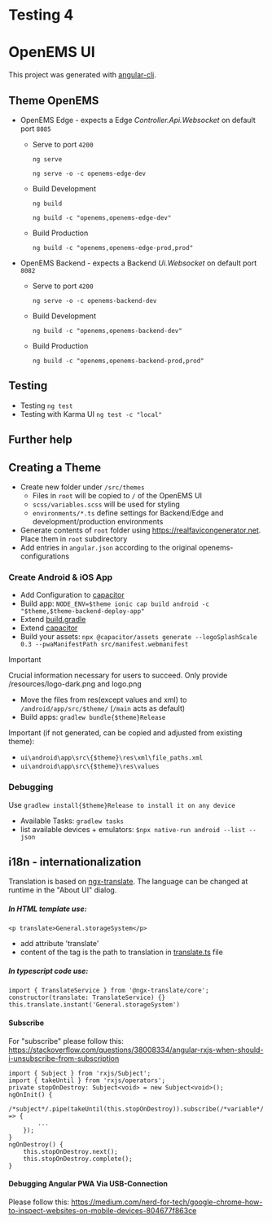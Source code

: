 # Testing 4
# OpenEMS UI

This project was generated with [angular-cli](https://github.com/angular/angular-cli).

## Theme OpenEMS

- OpenEMS Edge - expects a Edge *Controller.Api.Websocket* on default port `8085`

   - Serve to port `4200`
   
      `ng serve`

      `ng serve -o -c openems-edge-dev`

   - Build Development

      `ng build`

      `ng build -c "openems,openems-edge-dev"`

   - Build Production

      `ng build -c "openems,openems-edge-prod,prod"`

- OpenEMS Backend - expects a Backend *Ui.Websocket* on default port `8082`

   - Serve to port `4200`
   
      `ng serve -o -c openems-backend-dev`

   - Build Development

      `ng build -c "openems,openems-backend-dev"`

   - Build Production

      `ng build -c "openems,openems-backend-prod,prod"`

## Testing
- Testing
   `ng test`
- Testing with Karma UI
   `ng test -c "local"`

## Further help

## Creating a Theme

- Create new folder under `/src/themes`
   - Files in `root` will be copied to `/` of the OpenEMS UI
   - `scss/variables.scss` will be used for styling
   - `environments/*.ts` define settings for Backend/Edge and development/production environments
- Generate contents of `root` folder using https://realfavicongenerator.net.
   Place them in `root` subdirectory
- Add entries in `angular.json` according to the original openems-configurations

### Create Android & iOS App

* Add Configuration to [capacitor](capacitor.config.ts)
* Build app:
`NODE_ENV=$theme ionic cap build android -c "$theme,$theme-backend-deploy-app"`
* Extend [build.gradle](android/app/build.gradle)
* Extend [capacitor](capacitor.config.ts) 
* Build your assets: `npx @capacitor/assets generate --logoSplashScale 0.3 --pwaManifestPath src/manifest.webmanifest`
> [!IMPORTANT]  
> Crucial information necessary for users to succeed. Only provide /resources/logo-dark.png and logo.png
* Move the files from res(except values and xml) to ```/android/app/src/$theme/``` (```/main``` acts as default)
* Build apps: `gradlew bundle{$theme}Release`

Important (if not generated, can be copied and adjusted from existing theme):
- `ui\android\app\src\{$theme}\res\xml\file_paths.xml`
- `ui\android\app\src\{$theme}\res\values`

### Debugging

Use `gradlew install{$theme}Release to install it on any device`

- Available Tasks: `gradlew tasks`
- list available devices + emulators: `$npx native-run android --list --json`

## i18n - internationalization

Translation is based on [ngx-translate](https://github.com/ngx-translate). The language can be changed at runtime in the "About UI" dialog.

##### In HTML template use:

`<p translate>General.storageSystem</p>`

* add attribute 'translate'
* content of the tag is the path to translation in [translate.ts](app/shared/translate.ts) file

##### In typescript code use:
```
import { TranslateService } from '@ngx-translate/core';
constructor(translate: TranslateService) {}
this.translate.instant('General.storageSystem')
```

#### Subscribe
For "subscribe" please follow this: https://stackoverflow.com/questions/38008334/angular-rxjs-when-should-i-unsubscribe-from-subscription
```
import { Subject } from 'rxjs/Subject';
import { takeUntil } from 'rxjs/operators';
private stopOnDestroy: Subject<void> = new Subject<void>();
ngOnInit() {
    /*subject*/.pipe(takeUntil(this.stopOnDestroy)).subscribe(/*variable*/ => {
        ...
    });
}
ngOnDestroy() {
    this.stopOnDestroy.next();
    this.stopOnDestroy.complete();
}
```

#### Debugging Angular PWA Via USB-Connection
Please follow this: https://medium.com/nerd-for-tech/google-chrome-how-to-inspect-websites-on-mobile-devices-804677f863ce
